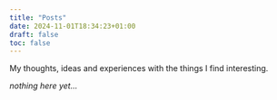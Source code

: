 ```yaml
---
title: "Posts"
date: 2024-11-01T18:34:23+01:00
draft: false
toc: false
---
```


My thoughts, ideas and experiences with the things I find interesting.

*nothing here yet...*